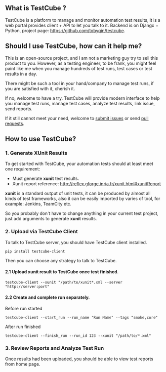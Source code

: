 ## What is TestCube ?

TestCube is a platform to manage and monitor automation test results, it is a web portal provides client + API to let you talk to it. Backend is on Django + Python, project page: https://github.com/tobyqin/testcube.

## Should I use TestCube, how can it help me?

This is an open-source project, and I am not a marketing guy try to sell this product to you. However, as a testing engineer, to be frank, you might feel paint like me when you manage hundreds of test runs, test cases or test results in a day.

There might be such a tool in your hand/company to manage test runs, if you are satisfied with it, cherish it.

If no, welcome to have a try. TestCube will provide modern interface to help you manage test runs, manage test cases, analyze test results, link issue, send reports. 

If it still cannot meet your need, welcome to [submit issues](https://github.com/tobyqin/testcube/issues) or send [pull requests](https://github.com/tobyqin/testcube/pulls).

## How to use TestCube?

### 1. Generate XUnit Results

To get started with TestCube, your automation tests should at least meet one requirement:

- Must generate **xunit** test results.
- Xunit report reference: http://reflex.gforge.inria.fr/xunit.html#xunitReport

**xunit** is a standard output of unit tests, it can be produced by almost all kinds of test frameworks, also  it can be easily imported by varies of tool, for example: Jenkins, TeamCity etc.

So you probably don't have to change anything in your current test project, just add arguments to generate **xunit** results. 

### 2. Upload via TestCube Client

To talk to TestCube server, you should have TestCube client installed.

```
pip install testcube-client
```

Then you can choose any strategy to talk to TestCube.

#### 2.1 Upload xunit result to TestCube once test finished.

```
testcube-client --xunit "/path/to/xunit*.xml --server "http://server:port"
```

#### 2.2 Create and complete run separately.

Before run started

```
testcube-client --start_run --run_name "Run Name" --tags "smoke,core"
```

After run finished

```
testcube-client --finish_run --run_id 123 --xunit "/path/to/*.xml"
```

### 3. Review Reports and Analyze Test Run

Once results had been uploaded, you should be able to view test reports from home page.

